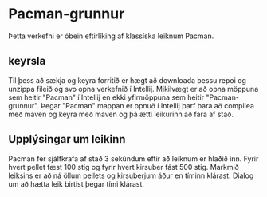 # Pacman-grunnur

Þetta verkefni er óbein eftirlíking af klassíska leiknum Pacman. 

## keyrsla
Til þess að sækja og keyra forritið er hægt að downloada þessu repoi og unzippa fileið og svo opna verkefnið í Intellij. Mikilvægt er að opna möppuna sem heitir "Pacman" í Intellij en ekki yfirmöppuna sem heitir "Pacman-grunnur". Þegar "Pacman" mappan er opnuð í Intellij þarf bara að compilea með maven og keyra með maven og þá ætti leikurinn að fara af stað. 


## Upplýsingar um leikinn
Pacman fer sjálfkrafa af stað 3 sekúndum eftir að leiknum er hlaðið inn. Fyrir hvert pellet fæst 100 stig og fyrir hvert kirsuber fást 500 stig. Markmið leiksins er að ná öllum pellets og kirsuberjum áður en tíminn klárast. Dialog um að hætta leik birtist þegar tími klárast. 
